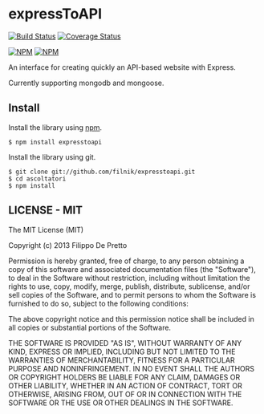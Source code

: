 expressToAPI
================

[![Build Status](https://travis-ci.org/filnik/expresstoapi.png?branch=master)](https://travis-ci.org/filnik/expresstoapi) [![Coverage Status](https://coveralls.io/repos/filnik/expresstoapi/badge.png?branch=master)](https://coveralls.io/r/filnik/expresstoapi?branch=master)

[![NPM](https://nodei.co/npm/expresstoapi.png)](https://nodei.co/npm/expresstoapi/)
[![NPM](https://nodei.co/npm-dl/expresstoapi.png)](https://nodei.co/npm/expresstoapi/)

An interface for creating quickly an API-based website with Express.

Currently supporting mongodb and mongoose.

## Install

Install the library using [npm](http://npmjs.org/).

```
$ npm install expresstoapi
```

Install the library using git.

```
$ git clone git://github.com/filnik/expresstoapi.git
$ cd ascoltatori
$ npm install
```

## LICENSE - MIT

The MIT License (MIT)

Copyright (c) 2013 Filippo De Pretto

Permission is hereby granted, free of charge, to any person obtaining a copy of
this software and associated documentation files (the "Software"), to deal in
the Software without restriction, including without limitation the rights to
use, copy, modify, merge, publish, distribute, sublicense, and/or sell copies of
the Software, and to permit persons to whom the Software is furnished to do so,
subject to the following conditions:

The above copyright notice and this permission notice shall be included in all
copies or substantial portions of the Software.

THE SOFTWARE IS PROVIDED "AS IS", WITHOUT WARRANTY OF ANY KIND, EXPRESS OR
IMPLIED, INCLUDING BUT NOT LIMITED TO THE WARRANTIES OF MERCHANTABILITY, FITNESS
FOR A PARTICULAR PURPOSE AND NONINFRINGEMENT. IN NO EVENT SHALL THE AUTHORS OR
COPYRIGHT HOLDERS BE LIABLE FOR ANY CLAIM, DAMAGES OR OTHER LIABILITY, WHETHER
IN AN ACTION OF CONTRACT, TORT OR OTHERWISE, ARISING FROM, OUT OF OR IN
CONNECTION WITH THE SOFTWARE OR THE USE OR OTHER DEALINGS IN THE SOFTWARE.
